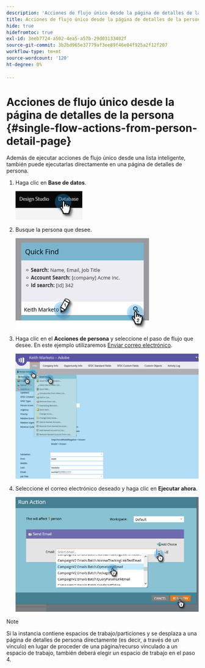 ```yaml
---
description: 'Acciones de flujo único desde la página de detalles de la persona: documentos de Marketo: documentación del producto'
title: Acciones de flujo único desde la página de detalles de la persona
hide: true
hidefromtoc: true
exl-id: 3eeb7724-a502-4ea5-a57b-29d03133402f
source-git-commit: 3b2bd965e37779af3ee89f46e04f925a2f12f207
workflow-type: tm+mt
source-wordcount: '120'
ht-degree: 0%

---
```


# Acciones de flujo único desde la página de detalles de la persona {#single-flow-actions-from-person-detail-page}

Además de ejecutar acciones de flujo único desde una lista inteligente, también puede ejecutarlas directamente en una página de detalles de persona.

1. Haga clic en **Base de datos**.

   ![](assets/single-flow-actions-from-person-detail-page-1.png)

1. Busque la persona que desee.

   ![](assets/single-flow-actions-from-person-detail-page-2.png)

1. Haga clic en el **Acciones de persona** y seleccione el paso de flujo que desee. En este ejemplo utilizaremos [Enviar correo electrónico](/help/marketo/product-docs/core-marketo-concepts/smart-campaigns/flow-actions/send-email.md).

   ![](assets/single-flow-actions-from-person-detail-page-3.png)

1. Seleccione el correo electrónico deseado y haga clic en **Ejecutar ahora**.

   ![](assets/single-flow-actions-from-person-detail-page-4.png)

>[!NOTE]
>
>Si la instancia contiene espacios de trabajo/particiones y se desplaza a una página de detalles de persona directamente (es decir, a través de un vínculo) en lugar de proceder de una página/recurso vinculado a un espacio de trabajo, también deberá elegir un espacio de trabajo en el paso 4.
